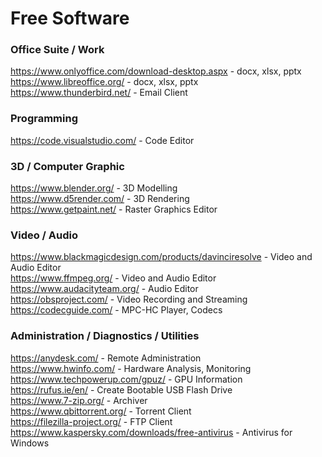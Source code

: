 # Free Software
### Office Suite / Work
https://www.onlyoffice.com/download-desktop.aspx - docx, xlsx, pptx\
https://www.libreoffice.org/ - docx, xlsx, pptx\
https://www.thunderbird.net/ - Email Client

### Programming
https://code.visualstudio.com/ - Code Editor

### 3D / Computer Graphic
https://www.blender.org/ - 3D Modelling\
https://www.d5render.com/ - 3D Rendering\
https://www.getpaint.net/ - Raster Graphics Editor

### Video / Audio
https://www.blackmagicdesign.com/products/davinciresolve - Video and Audio Editor\
https://www.ffmpeg.org/ - Video and Audio Editor\
https://www.audacityteam.org/ - Audio Editor\
https://obsproject.com/ - Video Recording and Streaming\
https://codecguide.com/ - MPC-HC Player, Codecs

### Administration / Diagnostics / Utilities
https://anydesk.com/ - Remote Administration\
https://www.hwinfo.com/ - Hardware Analysis, Monitoring\
https://www.techpowerup.com/gpuz/ - GPU Information\
https://rufus.ie/en/ - Create Bootable USB Flash Drive\
https://www.7-zip.org/ - Archiver\
https://www.qbittorrent.org/ - Torrent Client\
https://filezilla-project.org/ - FTP Client\
https://www.kaspersky.com/downloads/free-antivirus - Antivirus for Windows